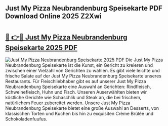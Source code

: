 ## Just My Pizza Neubrandenburg Speisekarte PDF Download Online 2025 Z2Xwi

# <h2><a href="http://gc5nd5.nevu.top/?p=Just+My+Pizza+Neubrandenburg+Speisekarte">🔗 👉🔴 Just My Pizza Neubrandenburg Speisekarte 2025 PDF</a></h2>

[![Just My Pizza Neubrandenburg Speisekarte 2025 PDF](https://i.imgur.com/dBaPXMq.png)](http://gc5nd5.nevu.top/?p=Just+My+Pizza+Neubrandenburg+Speisekarte)
Die Just My Pizza Neubrandenburg Speisekarte ist die Kunst, ein Gericht zu kreieren und zwischen einer Vielzahl von Gerichten zu wählen. Es gibt viele leichte und frische Salate auf der Just My Pizza Neubrandenburg Speisekarte unseres Restaurants. Für Fleischliebhaber gibt es auf unserer Just My Pizza Neubrandenburg Speisekarte eine Auswahl an Gerichten: Rindfleisch, Schweinefleisch, Huhn und Fisch. Unseren Auserwählten bieten wir köstliche Gerichte wie Schaschlik und Steak an, die bei frischem, natürlichem Feuer zubereitet werden. Unsere Just My Pizza Neubrandenburg Speisekarte bietet eine große Auswahl an Desserts, von klassischen Torten und Kuchen bis hin zu exquisiten Crème Brûlée und Schokoladenfuufus.
